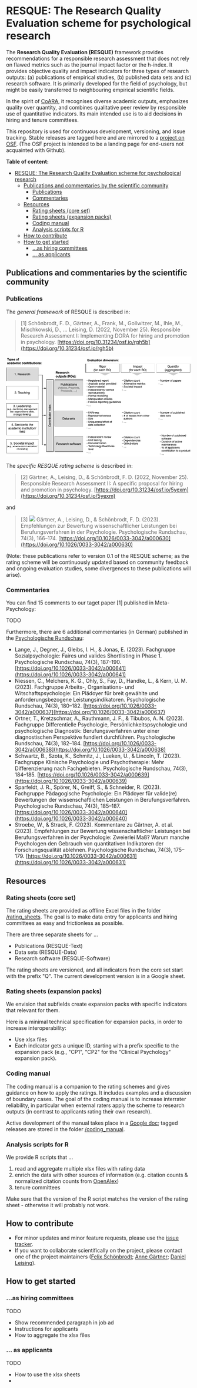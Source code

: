 # RESQUE: The Research Quality Evaluation scheme for psychological research

The **Research Quality Evaluation (RESQUE)** framework provides recommendations for a responsible research assessment that does not rely on flawed metrics such as the journal impact factor or the h-index. It provides objective quality and impact indicators for three types of research outputs:
(a) publications of empirical studies, (b) published data sets and (c) research software. It is primarily developed for the field of psychology, but might be easily transferred to neighbouring empirical scientific fields.

In the spirit of [CoARA](https://coara.eu), it recognises diverse academic outputs, emphasizes quality over quantity, and combines qualitative peer review by responsible use of quantitative indicators. Its main intended use is to aid decisions in hiring and tenure committees.

This repository is used for continuous development, versioning, and issue tracking.
Stable releases are tagged here and are mirrored to a [project on OSF](https://osf.io/4wynr/wiki/home/).
(The OSF project is intended to be a landing page for end-users not acquainted with Github).

**Table of content:**

- [RESQUE: The Research Quality Evaluation scheme for psychological research](#resque-the-research-quality-evaluation-scheme-for-psychological-research)
  - [Publications and commentaries by the scientific community](#publications-and-commentaries-by-the-scientific-community)
    - [Publications](#publications)
    - [Commentaries](#commentaries)
  - [Resources](#resources)
    - [Rating sheets (core set)](#rating-sheets-core-set)
    - [Rating sheets (expansion packs)](#rating-sheets-expansion-packs)
    - [Coding manual](#coding-manual)
    - [Analysis scripts for R](#analysis-scripts-for-r)
  - [How to contribute](#how-to-contribute)
  - [How to get started](#how-to-get-started)
    - [...as hiring committees](#as-hiring-committees)
    - [... as applicants](#-as-applicants)

## Publications and commentaries by the scientific community

### Publications

The *general framework* of RESQUE is described in:

> [1] Schönbrodt, F. D., Gärtner, A., Frank, M., Gollwitzer, M., Ihle, M., Mischkowski, D., … Leising, D. (2022, November 25). Responsible Research Assessment I: Implementing DORA for hiring and promotion in psychology. [https://doi.org/10.31234/osf.io/rgh5b](https://doi.org/10.31234/osf.io/rgh5b)

![](images/RESQUE_framework.png)

The *specific RESQUE rating scheme* is described in:

> [2] Gärtner, A., Leising, D., & Schönbrodt, F. D. (2022, November 25). Responsible Research Assessment II: A specific proposal for hiring and promotion in psychology. [https://doi.org/10.31234/osf.io/5yexm](https://doi.org/10.31234/osf.io/5yexm)

and

> [3] ![](https://commons.wikimedia.org/wiki/Category:Open_access_logos_and_banners#/media/File:Open_Access_logo_PLoS_transparent.svg) Gärtner, A., Leising, D., & Schönbrodt, F. D. (2023). Empfehlungen zur Bewertung wissenschaftlicher Leistungen bei Berufungsverfahren in der Psychologie. Psychologische Rundschau, 74(3), 166–174. [https://doi.org/10.1026/0033-3042/a000630](https://doi.org/10.1026/0033-3042/a000630)

(Note: these publications refer to version 0.1 of the RESQUE scheme; as the rating scheme will be continuously updated based on community feedback and ongoing evaluation studies, some divergences to these publications will arise).

### Commentaries

You can find 15 comments to our taget paper [1] published in Meta-Psychology:

TODO

Furthermore, there are 6 additional commentaries (in German) published in the [Psychologische Rundschau](https://econtent.hogrefe.com/toc/pru/74/3):

- Lange, J., Degner, J., Gleibs, I. H., & Jonas, E. (2023). Fachgruppe Sozialpsychologie: Faires und valides Shortlisting in Phase 1. Psychologische Rundschau, 74(3), 187–190. [https://doi.org/10.1026/0033-3042/a000641](https://doi.org/10.1026/0033-3042/a000641)
- Niessen, C., Melchers, K. G., Ohly, S., Fay, D., Handke, L., & Kern, U. M. (2023). Fachgruppe Arbeits-, Organisations- und Witschaftspsychologie: Ein Plädoyer für breit gewählte und anforderungsbezogene Leistungsindikatoren. Psychologische Rundschau, 74(3), 180–182. [https://doi.org/10.1026/0033-3042/a000637](https://doi.org/10.1026/0033-3042/a000637)
- Ortner, T., Kretzschmar, A., Rauthmann, J. F., & Tibubos, A. N. (2023). Fachgruppe Differentielle Psychologie, Persönlichkeitspsychologie und psychologische Diagnostik: Berufungsverfahren unter einer diagnostischen Perspektive fundiert durchführen. Psychologische Rundschau, 74(3), 182–184. [https://doi.org/10.1026/0033-3042/a000638](https://doi.org/10.1026/0033-3042/a000638)
- Schwartz, B., Szota, K., Schmitz, J., Lueken, U., & Lincoln, T. (2023). Fachgruppe Klinische Psychologie und Psychotherapie: Mehr Differenzierung nach Fachgebieten. Psychologische Rundschau, 74(3), 184–185. [https://doi.org/10.1026/0033-3042/a000639](https://doi.org/10.1026/0033-3042/a000639)
- Sparfeldt, J. R., Spörer, N., Greiff, S., & Schneider, R. (2023). Fachgruppe Pädagogische Psychologie: Ein Plädoyer für valide‍(re) Bewertungen der wissenschaftlichen Leistungen in Berufungsverfahren. Psychologische Rundschau, 74(3), 185–187. [https://doi.org/10.1026/0033-3042/a000640](https://doi.org/10.1026/0033-3042/a000640)
- Stroebe, W., & Strack, F. (2023). Kommentare zu Gärtner, A. et al. (2023). Empfehlungen zur Bewertung wissenschaftlicher Leistungen bei Berufungsverfahren in der Psychologie: Zweierlei Maß? Warum manche Psychologen den Gebrauch von quantitativen Indikatoren der Forschungsqualität ablehnen. Psychologische Rundschau, 74(3), 175–179. [https://doi.org/10.1026/0033-3042/a000631](https://doi.org/10.1026/0033-3042/a000631)


## Resources

### Rating sheets (core set)
The rating sheets are provided as offline Excel files in the folder [/rating_sheets](/rating_sheets). The goal is to make data entry for applicants and hiring committees as easy and frictionless as possible.

There are three separate sheets for ...

- Publications (RESQUE-Text)
- Data sets (RESQUE-Data)
- Research software (RESQUE-Software)

The rating sheets are versioned, and all indicators from the core set start with the prefix "Q". The current development version is in a Google sheet.

### Rating sheets (expansion packs)

We envision that subfields create expansion packs with specific indicators that relevant for them.

Here is a minimal technical specification for expansion packs, in order to increase interoperability:

- Use xlsx files
- Each indicator gets a unique ID, starting with a prefix specific to the expansion pack (e.g., "CP1", "CP2" for the "Clinical Psychology" expansion pack).

### Coding manual
The coding manual is a companion to the rating schemes and gives guidance on how to apply the ratings. It includes examples and a discussion of boundary cases.
The goal of the coding manual is to increase interrater reliability, in particular when external raters apply the scheme to research outputs (in contrast to applicants rating their own research).

Active development of the manual takes place in a [Google doc](https://docs.google.com/document/d/1jEFQ6Klpgc3uQQMKZDEfGmJLp1WSSVNjadTAHULLJk4/edit?usp=sharing); tagged releases are stored in the folder [/coding_manual](./coding_manual).

### Analysis scripts for R
We provide R scripts that ...

1. read and aggregate multiple xlsx files with rating data
2. enrich the data with other sources of information (e.g. citation counts & normalized citation counts from [OpenAlex](https://openalex.org))
3. tenure committees

Make sure that the version of the R script matches the version of the rating sheet - otherwise it will probably not work.

## How to contribute

- For minor updates and minor feature requests, please use the [issue tracker](https://github.com/nicebread/RESQUE/issues).
- If you want to collaborate scientifically on the project, please contact one of the project maintainers ([Felix Schönbrodt](mailto:felix.schoenbrodt@psy.lmu.de); [Anne Gärtner](mailto:anne_gaertner@tu-dresden.de); [Daniel Leising](mailto:Daniel.Leising@tu-dresden.de)).


## How to get started

### ...as hiring committees

TODO

- Show recommended paragraph in job ad
- Instructions for applicants
- How to aggregate the xlsx files

### ... as applicants

TODO

- How to use the xlsx sheets
- 
